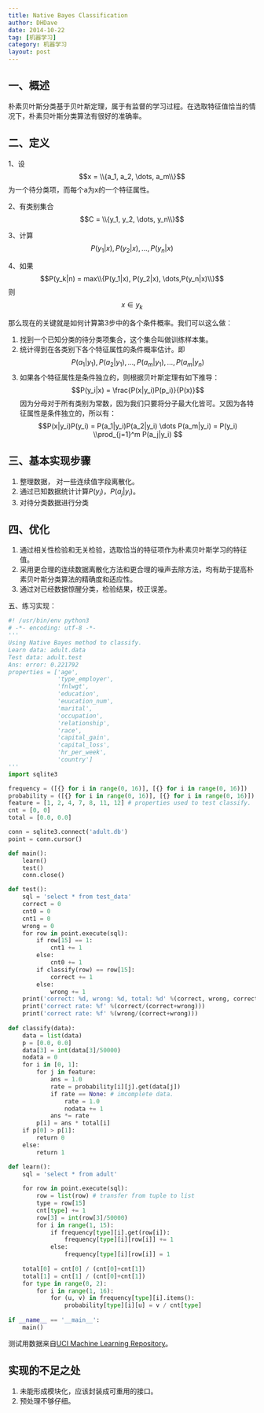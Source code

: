 ```yaml
---
title: Native Bayes Classification
author: DHDave
date: 2014-10-22
tag: [机器学习]
category: 机器学习
layout: post
---
```


一、概述
----------

朴素贝叶斯分类基于贝叶斯定理，属于有监督的学习过程。在选取特征值恰当的情况下，朴素贝叶斯分类算法有很好的准确率。

二、定义
--------

<!--more-->

1、设$$x = \\{a_1, a_2, \dots, a_m\\}$$为一个待分类项，而每个a为x的一个特征属性。

2、有类别集合$$C = \\{y_1, y_2, \dots, y_n\\}$$

3、计算$$P(y_1|x), P(y_2|x), \dots, P(y_n|x)$$

4、如果$$P(y_k|n) = max\\{P(y_1|x), P(y_2|x), \dots,P(y_n|x)\\}$$则$$x\in y_k$$

那么现在的关键就是如何计算第3步中的各个条件概率。我们可以这么做：

1. 找到一个已知分类的待分类项集合，这个集合叫做训练样本集。
2. 统计得到在各类别下各个特征属性的条件概率估计。即
$$P(a_1|y_1),P(a_2|y_1),\dots,P(a_m|y_1),\dots,P(a_m|y_n)$$
3. 如果各个特征属性是条件独立的，则根据贝叶斯定理有如下推导：
$$P(y_i|x) = \frac{P(x|y_i)P(p_i)}{P(x)}$$
因为分母对于所有类别为常数，因为我们只要将分子最大化皆可。又因为各特征属性是条件独立的，所以有：
$$P(x|y_i)P(y_i) = P(a_1|y_i)P(a_2|y_i) \dots P(a_m|y_i) = P(y_i) \\prod_{j=1}^m P(a_j|y_i) $$

三、基本实现步骤
-----------------

1. 整理数据， 对一些连续值字段离散化。
2. 通过已知数据统计计算$P(y_i)$，$P(a_j|y_i)$。
3. 对待分类数据进行分类

四、优化
--------

1. 通过相关性检验和无关检验，选取恰当的特征项作为朴素贝叶斯学习的特征值。
2. 采用更合理的连续数据离散化方法和更合理的噪声去除方法，均有助于提高朴素贝叶斯分类算法的精确度和适应性。
3. 通过对已经数据惊醒分类，检验结果，校正误差。

五、练习实现：

```python
#! /usr/bin/env python3
# -*- encoding: utf-8 -*-
'''
Using Native Bayes method to classify.
Learn data: adult.data
Test data: adult.test
Ans: error: 0.221792
properties = ['age',
              'type_employer',
              'fnlwgt',
              'education',
              'euucation_num',
              'marital',
              'occupation',
              'relationship',
              'race',
              'capital_gain',
              'capital_loss',
              'hr_per_week',
              'country']
'''
import sqlite3

frequency = ([{} for i in range(0, 16)], [{} for i in range(0, 16)])
probability = ([{} for i in range(0, 16)], [{} for i in range(0, 16)])
feature = [1, 2, 4, 7, 8, 11, 12] # properties used to test classify.
cnt = [0, 0]
total = [0.0, 0.0]

conn = sqlite3.connect('adult.db')
point = conn.cursor()

def main():
    learn()
    test()
    conn.close()

def test():
    sql = 'select * from test_data'
    correct = 0
    cnt0 = 0
    cnt1 = 0
    wrong = 0
    for row in point.execute(sql):
        if row[15] == 1:
            cnt1 += 1
        else:
            cnt0 += 1
        if classify(row) == row[15]:
            correct += 1
        else:
            wrong += 1
    print('correct: %d, wrong: %d, total: %d' %(correct, wrong, correct+wrong))
    print('correct rate: %f' %(correct/(correct+wrong)))
    print('correct rate: %f' %(wrong/(correct+wrong)))
    
def classify(data):
    data = list(data)
    p = [0.0, 0.0]
    data[3] = int(data[3]/50000)
    nodata = 0
    for i in [0, 1]:
        for j in feature:
            ans = 1.0
            rate = probability[i][j].get(data[j])
            if rate == None: # imcomplete data.
                rate = 1.0
                nodata += 1
            ans *= rate
        p[i] = ans * total[i]
    if p[0] > p[1]:
        return 0
    else:
        return 1

def learn():
    sql = 'select * from adult'
            
    for row in point.execute(sql):
        row = list(row) # transfer from tuple to list
        type = row[15]
        cnt[type] += 1
        row[3] = int(row[3]/50000)
        for i in range(1, 15):
            if frequency[type][i].get(row[i]):
                frequency[type][i][row[i]] += 1
            else:
                frequency[type][i][row[i]] = 1
    
    total[0] = cnt[0] / (cnt[0]+cnt[1])
    total[1] = cnt[1] / (cnt[0]+cnt[1])
    for type in range(0, 2):
        for i in range(1, 16):
            for (u, v) in frequency[type][i].items():
                probability[type][i][u] = v / cnt[type]
            
if __name__ == '__main__':
    main() 
```

测试用数据来自[UCI Machine Learning Repository](http://archive.ics.uci.edu/ml/datasets/Adult)。

实现的不足之处
--------------

1. 未能形成模块化，应该封装成可重用的接口。
2. 预处理不够仔细。
